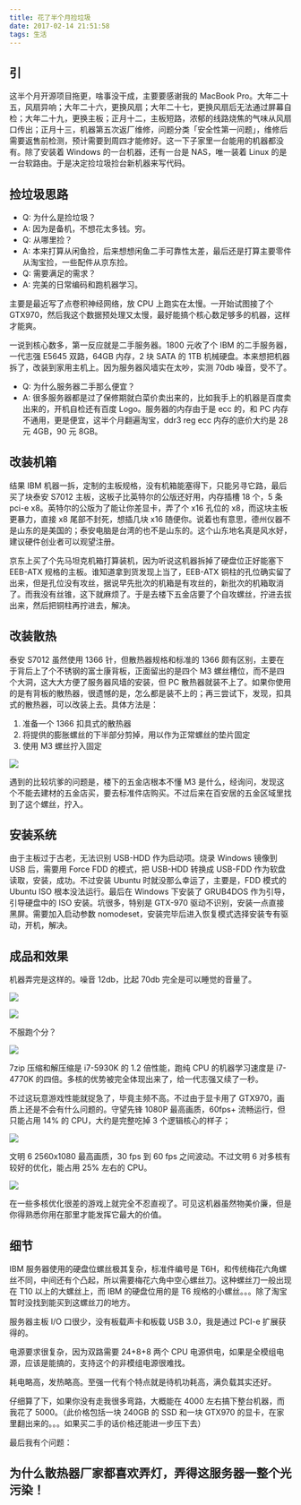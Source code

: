 ```yaml
---
title: 花了半个月捡垃圾
date: 2017-02-14 21:51:58
tags: 生活
---
```


## 引
这半个月开源项目拖更，啥事没干成，主要要感谢我的 MacBook Pro。大年二十五，风扇异响；大年二十六，更换风扇；大年二十七，更换风扇后无法通过屏幕自检；大年二十九，更换主板；正月十二，主板短路，浓郁的线路烧焦的气味从风扇口传出；正月十三，机器第五次返厂维修，问题分类「安全性第一问题」，维修后需要返售前检测，预计需要到周四才能修好。这一下子家里一台能用的机器都没有。除了安装着 Windows 的一台机器，还有一台是 NAS，唯一装着 Linux 的是一台软路由。于是决定捡垃圾捡台新机器来写代码。

## 捡垃圾思路
- Q: 为什么是捡垃圾？
- A: 因为是备机，不想花太多钱。穷。
- Q: 从哪里捡？
- A: 本来打算从闲鱼捡，后来想想闲鱼二手可靠性太差，最后还是打算主要零件从淘宝捡，一些配件从京东捡。
- Q: 需要满足的需求？
- A: 完美的日常编码和跑机器学习。

主要是最近写了点卷积神经网络，放 CPU 上跑实在太慢。一开始试图接了个 GTX970，然后我这个数据预处理又太慢，最好能搞个核心数足够多的机器，这样才能爽。

一说到核心数多，第一反应就是二手服务器。1800 元收了个 IBM 的二手服务器，一代志强 E5645 双路，64GB 内存，2 块 SATA 的 1TB 机械硬盘。本来想把机器拆了，改装到家用主机上。因为服务器风墙实在太吵，实测 70db 噪音，受不了。

- Q: 为什么服务器二手那么便宜？
- A: 很多服务器都是过了保修期就白菜价卖出来的，比如我手上的机器是百度卖出来的，开机自检还有百度 Logo。服务器的内存由于是 ecc 的，和 PC 内存不通用，更是便宜，这半个月翻遍淘宝，ddr3 reg ecc 内存的底价大约是 28 元 4GB，90 元 8GB。

## 改装机箱

结果 IBM 机器一拆，定制的主板规格，没有机箱能塞得下，只能另寻它路，最后买了块泰安 S7012 主板，这板子比英特尔的公版还好用，内存插槽 18 个，5 条 pci-e x8。英特尔的公版为了能让你差显卡，弄了个 x16 孔位的 x8，而这块主板更暴力，直接 x8 尾部不封死，想插几块 x16 随便你。说着也有意思，德州仪器不是山东的是美国的；泰安电脑是台湾的也不是山东的。这个山东地名真是风水好，建议硬件创业者可以观望注册。

京东上买了个先马坦克机箱打算装机，因为听说这机器拆掉了硬盘位正好能塞下 EEB-ATX 规格的主板。谁知道拿到货发现上当了，EEB-ATX 铜柱的孔位确实留了出来，但是孔位没有攻丝，据说早先批次的机箱是有攻丝的，新批次的机箱取消了。而我没有丝锥，这下就麻烦了。于是去楼下五金店要了个自攻螺丝，拧进去拔出来，然后把铜柱再拧进去，解决。

## 改装散热

泰安 S7012 虽然使用 1366 针，但散热器规格和标准的 1366 颇有区别，主要在于背后上了个不锈钢的富士康背板，正面留出的是四个 M3 螺丝槽位，而不是四个大洞，这大大方便了服务器风墙的安装，但 PC 散热器就装不上了。如果你使用的是有背板的散热器，很遗憾的是，怎么都是装不上的；再三尝试下，发现，扣具式的散热器，可以改装上去。具体方法是：

1. 准备一个 1366 扣具式的散热器
2. 将提供的膨胀螺丝的下半部分剪掉，用以作为正常螺丝的垫片固定
3. 使用 M3 螺丝拧入固定

![](https://l.ruby-china.org/photo/2017/34bb70e4258c71e71908eae46e31a583.png!large)

遇到的比较坑爹的问题是，楼下的五金店根本不懂 M3 是什么，经询问，发现这个不能去建材的五金店买，要去标准件店购买。不过后来在百安居的五金区域里找到了这个螺丝，拧入。

## 安装系统

由于主板过于古老，无法识别 USB-HDD 作为启动项。烧录 Windows 镜像到 USB 后，需要用 Force FDD 的模式，把 USB-HDD 转换成 USB-FDD 作为软盘读取，安装，成功。不过安装 Ubuntu 时就没那么幸运了，主要是，FDD 模式的 Ubuntu ISO 根本没法运行。最后在 Windows 下安装了 GRUB4DOS 作为引导，引导硬盘中的 ISO 安装。坑很多，特别是 GTX-970 驱动不识别，安装一点直接黑屏。需要加入启动参数 nomodeset，安装完毕后进入恢复模式选择安装专有驱动，开机，解决。

## 成品和效果

机器弄完是这样的。噪音 12db，比起 70db 完全是可以睡觉的音量了。

![](https://l.ruby-china.org/photo/2017/f4e39f04b995c095e0458c403734a1ab.jpg!large)

![](https://l.ruby-china.org/photo/2017/41a2d8cfd20d780d8d805a5ce4d74c9a.jpg!large)

不服跑个分？

![](https://l.ruby-china.org/photo/2017/7a4ee77fb37a26ff65b5535f2acf1ce6.png!large)

7zip 压缩和解压缩是 i7-5930K 的 1.2 倍性能，跑纯 CPU 的机器学习速度是 i7-4770K 的四倍。多核的优势被完全体现出来了，给一代志强又续了一秒。

不过这玩意游戏性能就捉急了，毕竟主频不高。不过由于显卡用了 GTX970，画质上还是不会有什么问题的。守望先锋 1080P 最高画质，60fps+ 流畅运行，但只能占用 14% 的 CPU，大约是完整吃掉 3 个逻辑核心的样子；

![](https://l.ruby-china.org/photo/2017/60c5130673116193e45d080b40cf621f.jpg!large)

文明 6 2560x1080 最高画质，30 fps 到 60 fps 之间波动。不过文明 6 对多核有较好的优化，能占用 25% 左右的 CPU。

![](https://l.ruby-china.org/photo/2017/68b6c0790b8eef45a93d262d42a88ef2.jpg!large)

在一些多核优化很差的游戏上就完全不忍直视了。可见这机器虽然物美价廉，但是你得熟悉你用在那里才能发挥它最大的价值。

## 细节

IBM 服务器使用的硬盘位螺丝极其复杂，标准件编号是 T6H，和传统梅花六角螺丝不同，中间还有个凸起，所以需要梅花六角中空心螺丝刀。这种螺丝刀一般出现在 T10 以上的大螺丝上，而 IBM 的硬盘位用的是 T6 规格的小螺丝。。。除了淘宝暂时没找到能买到这螺丝刀的地方。

服务器主板 I/O 口很少，没有板载声卡和板载 USB 3.0，我是通过 PCI-e 扩展获得的。

电源要求很复杂，因为双路需要 24+8+8 两个 CPU 电源供电，如果是全模组电源，应该是能搞的，支持这个的非模组电源很难找。

耗电略高，发热略高。至强一代有个特点就是待机功耗高，满负载其实还好。

仔细算了下，如果你没有走我很多弯路，大概能在 4000 左右搞下整台机器，而我花了 5000。（此价格包括一块 240GB 的 SSD 和一块 GTX970 的显卡，在家里翻出来的。。。如果买二手的话价格还能进一步压下去）

最后我有个问题：
## 为什么散热器厂家都喜欢弄灯，弄得这服务器一整个光污染！
